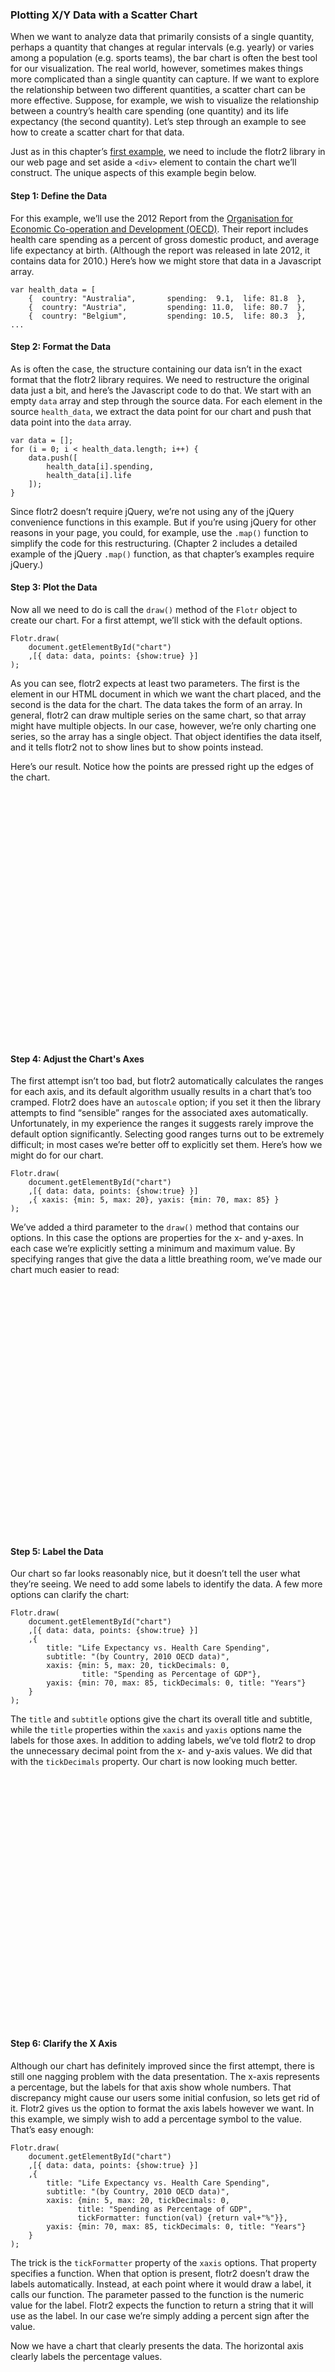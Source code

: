 ### Plotting X/Y Data with a Scatter Chart

When we want to analyze data that primarily consists of a single quantity, perhaps a quantity that changes at regular intervals (e.g. yearly) or varies among a population (e.g. sports teams), the bar chart is often the best tool for our visualization. The real world, however, sometimes makes things more complicated than a single quantity can capture. If we want to explore the relationship between two different quantities, a scatter chart can be more effective. Suppose, for example, we wish to visualize the relationship between a country’s health care spending (one quantity) and its life expectancy (the second quantity). Let’s step through an example to see how to create a scatter chart for that data.

Just as in this chapter’s [first example](#id1), we need to include the flotr2 library in our web page and set aside a `<div>` element to contain the chart we’ll construct. The unique aspects of this example begin below.

#### Step 1: Define the Data

For this example, we’ll use the 2012 Report from the [Organisation for Economic Co-operation and Development (OECD)](http://www.oecd.org/health/healthpoliciesanddata/oecdhealthdata2012.htm). Their report includes health care spending as a percent of gross domestic product, and average life expectancy at birth. (Although the report was released in late 2012, it contains data for 2010.) Here’s how we might store that data in a Javascript array.

```language-javascript
var health_data = [
    {  country: "Australia",       spending:  9.1,  life: 81.8  },
    {  country: "Austria",         spending: 11.0,  life: 80.7  },
    {  country: "Belgium",         spending: 10.5,  life: 80.3  },
...
```

#### Step 2: Format the Data

As is often the case, the structure containing our data isn’t in the exact format that the flotr2 library requires. We need to restructure the original data just a bit, and here’s the Javascript code to do that. We start with an empty `data` array and step through the source data. For each element in the source `health_data`, we extract the data point for our chart and push that data point into the `data` array.

```language-javascript
var data = [];
for (i = 0; i < health_data.length; i++) {
    data.push([
        health_data[i].spending, 
        health_data[i].life
    ]);
}
```

Since flotr2 doesn’t require jQuery, we’re not using any of the jQuery convenience functions in this example. But if you’re using jQuery for other reasons in your page, you could, for example, use the `.map()` function to simplify the code for this restructuring. (Chapter 2 includes a detailed example of the jQuery `.map()` function, as that chapter’s examples require jQuery.)

#### Step 3: Plot the Data

Now all we need to do is call the `draw()` method of the `Flotr` object to create our chart. For a first attempt, we’ll stick with the default options.

```language-javascript
Flotr.draw(
    document.getElementById("chart")
    ,[{ data: data, points: {show:true} }]
);
```

As you can see, flotr2 expects at least two parameters. The first is the element in our HTML document in which we want the chart placed, and the second is the data for the chart. The data takes the form of an array. In general, flotr2 can draw multiple series on the same chart, so that array might have multiple objects. In our case, however, we’re only charting one series, so the array has a single object. That object identifies the data itself, and it tells flotr2 not to show lines but to show points instead.

Here’s our result. Notice how the points are pressed right up the edges of the chart.

<figure id='scatter-chart1' style='width:600px;height:400px;'></figure>

#### Step 4: Adjust the Chart's Axes

The first attempt isn’t too bad, but flotr2 automatically calculates the ranges for each axis, and its default algorithm usually results in a chart that’s too cramped. Flotr2 does have an `autoscale` option; if you set it then the library attempts to find “sensible” ranges for the associated axes automatically. Unfortunately, in my experience the ranges it suggests rarely improve the default option significantly. Selecting good ranges turns out to be extremely difficult; in most cases we’re better off to explicitly set them. Here’s how we might do for our chart.

```language-javascript
Flotr.draw(
    document.getElementById("chart")
    ,[{ data: data, points: {show:true} }]
    ,{ xaxis: {min: 5, max: 20}, yaxis: {min: 70, max: 85} }
);
``` 

We’ve added a third parameter to the `draw()` method that contains our options. In this case the options are properties for the x- and y-axes. In each case we’re explicitly setting a minimum and maximum value. By specifying ranges that give the data a little breathing room, we’ve made our chart much easier to read:

<figure id='scatter-chart2' style='width:600px;height:400px;'></figure>

#### Step 5: Label the Data

Our chart so far looks reasonably nice, but it doesn’t tell the user what they’re seeing. We need to add some labels to identify the data. A few more options can clarify the chart:

```language-javascript
Flotr.draw(
    document.getElementById("chart")
    ,[{ data: data, points: {show:true} }]
    ,{ 
        title: "Life Expectancy vs. Health Care Spending",
        subtitle: "(by Country, 2010 OECD data)",
        xaxis: {min: 5, max: 20, tickDecimals: 0, 
                title: "Spending as Percentage of GDP"}, 
        yaxis: {min: 70, max: 85, tickDecimals: 0, title: "Years"} 
    }
);
```

The `title` and `subtitle` options give the chart its overall title and subtitle, while the `title` properties within the `xaxis` and `yaxis` options name the labels for those axes. In addition to adding labels, we’ve told flotr2 to drop the unnecessary decimal point from the x- and y-axis values. We did that with the `tickDecimals` property. Our chart is now looking much better.

<figure id='scatter-chart3' style='width:600px;height:400px;'></figure>

#### Step 6: Clarify the X Axis

Although our chart has definitely improved since the first attempt, there is still one nagging problem with the data presentation. The x-axis represents a percentage, but the labels for that axis show whole numbers. That discrepancy might cause our users some initial confusion, so lets get rid of it. Flotr2 gives us the option to format the axis labels however we want. In this example, we simply wish to add a percentage symbol to the value. That’s easy enough:

```language-javascript
Flotr.draw(
    document.getElementById("chart")
    ,[{ data: data, points: {show:true} }]
    ,{ 
        title: "Life Expectancy vs. Health Care Spending",
        subtitle: "(by Country, 2010 OECD data)",
        xaxis: {min: 5, max: 20, tickDecimals: 0, 
               title: "Spending as Percentage of GDP", 
               tickFormatter: function(val) {return val+"%"}}, 
        yaxis: {min: 70, max: 85, tickDecimals: 0, title: "Years"} 
    }
);
```

The trick is the `tickFormatter` property of the `xaxis` options. That property specifies a function. When that option is present, flotr2 doesn’t draw the labels automatically. Instead, at each point where it would draw a label, it calls our function. The parameter passed to the function is the numeric value for the label. Flotr2 expects the function to return a string that it will use as the label. In our case we’re simply adding a percent sign after the value.

Now we have a chart that clearly presents the data. The horizontal axis clearly labels the percentage values.

<figure id='scatter-chart4' style='width:600px;height:400px;'></figure>

The scatter plot excels at revealing relationships between two different variables. In this example, we can see how life expectancy relates to health care spending. In aggregate, more spending yields longer life.

#### Step 7: Answering Users' Questions

Now that our chart successfully presents the data, we can start to look more carefully at the visualization from our users’ perspective. We especially want to anticipate any questions that users might have and try to answer those questions directly on the chart. Looking at the chart as it now stands, there are at least three questions that stand out:

1. What countries are shown?
2. Are there any regional differences?
3. What's that data point way over on the right?

One way to answer those questions would be to add mouse overs (or tool tips) to each data point. But we’re not going to use that approach in this example for a couple of reasons. First (and most obviously), interactive visualizations are the subject of chapter 2; this chapter considers only static charts and graphs. Secondly, mouse overs and tool tips are ineffective for users accessing our site on a touch device such as a smartphone or tablet. If we required users to have a mouse to fully understand our visualization, we might be neglecting a significant (and rapidly growing) number of users.

Our approach to this problem will be to divide our data into multiple series so that we can color and label each independently. Here’s the first step in breaking the data into regions:

```language-javascript
var pacific_data = [
    {  country: "Australia",       spending:  9.1,  life: 81.8  },
    {  country: "New Zealand",     spending: 10.1,  life: 81.0  },
];
var europe_data = [
    {  country: "Austria",         spending: 11.0,  life: 80.7  },
    {  country: "Belgium",         spending: 10.5,  life: 80.3  },
    {  country: "Czech Republic",  spending:  7.5,  life: 77.7  },
...

var us_data = [
    {  country: "United States",   spending: 17.6,  life: 78.7  },
];
```

We don’t the United States in the Americas series. That’s because the U.S. is the outlier data point on the far right of the chart. Our users probably want to know the specific country for that point and not just its region. For the other countries, a region alone is probably enough identification. As before, we need to restructure these arrays into flotr2’s format. The code is the same as in step 4; we’re just repeating it for each data set.

```language-javascript
var pacific=[], europe=[], americas=[], mideast=[], asia=[], us=[];
for (i = 0; i < pacific_data.length; i++) {
    pacific.push([ pacific_data[i].spending, pacific_data[i].life ]);
}
for (i = 0; i < europe_data.length; i++) {
    europe.push([ europe_data[i].spending, europe_data[i].life ]);
}
...
```

Once we’ve separated the countries, we can pass their data to flotr2 as distinct series. Here we see why flotr2 expects arrays as its data parameter. Each series is a separate object in the array.

```language-javascript
Flotr.draw(
    document.getElementById("chart")
    ,[
        { data: pacific,  points: {show:true} },
        { data: europe,   points: {show:true} },
        { data: americas, points: {show:true} },
        { data: mideast,  points: {show:true} },
        { data: asia,     points: {show:true} },
        { data: us,       points: {show:true} },
    ]
    ,{ 
        title: "Life Expectancy vs. Health Care Spending",
        subtitle: "(by Country, 2010 OECD data)",
        xaxis: {min: 5, max: 20, tickDecimals: 0, 
                title: "Spending as Percentage of GDP", 
                tickFormatter: function(val) {return val+"%"}}, 
        yaxis: {min: 70, max: 85, tickDecimals: 0, title: "Years"} 
    }
);
```

With the countries in different data series based on regions, flotr2 is able to color the regions distinctly.

<figure id='scatter-chart5' style='width:600px;height:400px;'></figure>

For the final enhancement, we add a legend to the chart identifying the regions. In order to make room for the legend, we can increase the range of the x-axis and position the legend in the northeast quadrant.

```language-javascript
Flotr.draw(
    document.getElementById("chart")
    ,[
        { data: pacific,  label: "Pacific", points: {show:true} },
        { data: europe,   label: "Europe", points: {show:true} },
        { data: americas, label: "Americas", points: {show:true} },
        { data: mideast,  label: "Middle East", points: {show:true} },
        { data: asia,     label: "Asia", points: {show:true} },
        { data: us,       label: "United States", points: {show:true} },
    ]
    ,{ 
        title: "Life Expectancy vs. Health Care Spending",
        subtitle: "(by Country, 2010 OECD data)",
        xaxis: {min: 5, max: 25, tickDecimals: 0, 
               title: "Spending as Percentage of GDP", 
               tickFormatter: function(val) {return val+"%"}}, 
        yaxis: {min: 70, max: 85, tickDecimals: 0, title: "Years"},
        legend: {position: "ne"},
    }
);
```

This addition gives us the final chart of the example:

<style>
#scatter-chart6 .flotr-legend { padding: 5px; background-color: #ececec;}
</style>
<figure id='scatter-chart6' style='width:600px;height:400px;'></figure>

#### Step 8: Work Arounds for Flotr2 "Bugs"

Be sure to refer to the [first example](#id1) in this chapter to see how to work around some “bugs” in the flotr2 library.

<script>
contentLoaded.done(function() {

var health_data = [
    {  country: "Australia",       spending:  9.1,  life: 81.8  },
    {  country: "Austria",         spending: 11.0,  life: 80.7  },
    {  country: "Belgium",         spending: 10.5,  life: 80.3  },
    {  country: "Canada",          spending: 11.4,  life: 80.8  },
    {  country: "Chile",           spending:  8.0,  life: 79.0  },
    {  country: "Czech Republic",  spending:  7.5,  life: 77.7  },
    {  country: "Denmark",         spending: 11.1,  life: 79.3  },
    {  country: "Estonia",         spending:  6.3,  life: 75.6  },
    {  country: "Finland",         spending:  8.9,  life: 80.2  },
    {  country: "France",          spending: 11.6,  life: 81.3  },
    {  country: "Germany",         spending: 11.6,  life: 80.5  },
    {  country: "Greece",          spending: 10.2,  life: 80.6  },
    {  country: "Hungary",         spending:  7.8,  life: 74.3  },
    {  country: "Iceland",         spending:  9.3,  life: 81.5  },
    {  country: "Ireland",         spending:  9.2,  life: 81.0  },
    {  country: "Israel",          spending:  7.5,  life: 81.7  },
    {  country: "Italy",           spending:  9.3,  life: 82.0  },
    {  country: "Japan",           spending:  9.5,  life: 83.0  },
    {  country: "Korea",           spending:  7.1,  life: 80.7  },
    {  country: "Luxembourg",      spending:  7.9,  life: 80.7  },
    {  country: "Mexico",          spending:  6.2,  life: 75.5  },
    {  country: "Netherlands",     spending: 12.0,  life: 80.8  },
    {  country: "New Zealand",     spending: 10.1,  life: 81.0  },
    {  country: "Norway",          spending:  9.4,  life: 81.2  },
    {  country: "Poland",          spending:  7.0,  life: 76.3  },
    {  country: "Portugal",        spending: 10.7,  life: 79.8  },
    {  country: "Slovak Republic", spending:  9.0,  life: 75.2  },
    {  country: "Slovenia",        spending:  9.0,  life: 79.5  },
    {  country: "Spain",           spending:  9.6,  life: 82.2  },
    {  country: "Sweden",          spending:  9.6,  life: 81.5  },
    {  country: "Switzerland",     spending: 11.4,  life: 82.6  },
    {  country: "Turkey",          spending:  6.1,  life: 74.3  },
    {  country: "United Kingdom",  spending:  9.6,  life: 80.6  },
    {  country: "United States",   spending: 17.6,  life: 78.7  },
];
var data = [];
for (i = 0; i < health_data.length; i++) {
    data.push([
        health_data[i].spending, 
        health_data[i].life
    ]);
}
Flotr.draw(
    document.getElementById("scatter-chart1")
    ,[{ data: data, points: {show:true} }]
);
Flotr.draw(
    document.getElementById("scatter-chart2")
    ,[{ data: data, points: {show:true} }]
    ,{ xaxis: {min: 5, max: 20}, yaxis: {min: 70, max: 85} }
);
Flotr.draw(
    document.getElementById("scatter-chart3")
    ,[{ data: data, points: {show:true} }]
    ,{ 
        title: "Life Expectancy vs. Health Care Spending",
        subtitle: "(by Country, 2010 OECD data)",
        xaxis: {min: 5, max: 20, tickDecimals: 0, title: "Spending as Percentage of GDP"}, 
        yaxis: {min: 70, max: 85, tickDecimals: 0, title: "Years"} 
    }
);
Flotr.draw(
    document.getElementById("scatter-chart4")
    ,[{ data: data, points: {show:true} }]
    ,{ 
        title: "Life Expectancy vs. Health Care Spending",
        subtitle: "(by Country, 2010 OECD data)",
        xaxis: {min: 5, max: 20, tickDecimals: 0, title: "Spending as Percentage of GDP", tickFormatter: function(val) {return val+"%"}}, 
        yaxis: {min: 70, max: 85, tickDecimals: 0, title: "Years"} 
    }
);
var pacific_data = [
    {  country: "Australia",       spending:  9.1,  life: 81.8  },
    {  country: "New Zealand",     spending: 10.1,  life: 81.0  },
];
var europe_data = [
    {  country: "Austria",         spending: 11.0,  life: 80.7  },
    {  country: "Belgium",         spending: 10.5,  life: 80.3  },
    {  country: "Czech Republic",  spending:  7.5,  life: 77.7  },
    {  country: "Denmark",         spending: 11.1,  life: 79.3  },
    {  country: "Estonia",         spending:  6.3,  life: 75.6  },
    {  country: "Finland",         spending:  8.9,  life: 80.2  },
    {  country: "France",          spending: 11.6,  life: 81.3  },
    {  country: "Germany",         spending: 11.6,  life: 80.5  },
    {  country: "Greece",          spending: 10.2,  life: 80.6  },
    {  country: "Hungary",         spending:  7.8,  life: 74.3  },
    {  country: "Iceland",         spending:  9.3,  life: 81.5  },
    {  country: "Ireland",         spending:  9.2,  life: 81.0  },
    {  country: "Italy",           spending:  9.3,  life: 82.0  },
    {  country: "Luxembourg",      spending:  7.9,  life: 80.7  },
    {  country: "Netherlands",     spending: 12.0,  life: 80.8  },
    {  country: "Norway",          spending:  9.4,  life: 81.2  },
    {  country: "Poland",          spending:  7.0,  life: 76.3  },
    {  country: "Portugal",        spending: 10.7,  life: 79.8  },
    {  country: "Slovak Republic", spending:  9.0,  life: 75.2  },
    {  country: "Slovenia",        spending:  9.0,  life: 79.5  },
    {  country: "Spain",           spending:  9.6,  life: 82.2  },
    {  country: "Sweden",          spending:  9.6,  life: 81.5  },
    {  country: "Switzerland",     spending: 11.4,  life: 82.6  },
    {  country: "Turkey",          spending:  6.1,  life: 74.3  },
    {  country: "United Kingdom",  spending:  9.6,  life: 80.6  },
];
var americas_data = [
    {  country: "Canada",          spending: 11.4,  life: 80.8  },
    {  country: "Chile",           spending:  8.0,  life: 79.0  },
    {  country: "Mexico",          spending:  6.2,  life: 75.5  },
    {  country: "United States",   spending: 17.6,  life: 78.7  },
];
var mideast_data = [
    {  country: "Israel",          spending:  7.5,  life: 81.7  },
];
var asia_data = [
    {  country: "Japan",           spending:  9.5,  life: 83.0  },
    {  country: "Korea",           spending:  7.1,  life: 80.7  },
];
var us_data = [
    {  country: "United States",   spending: 17.6,  life: 78.7  },
];
var pacific=[], europe=[], americas=[], mideast=[], asia=[], us=[];
for (i = 0; i < pacific_data.length; i++) {
    pacific.push([ pacific_data[i].spending, pacific_data[i].life ]);
}
for (i = 0; i < europe_data.length; i++) {
    europe.push([ europe_data[i].spending, europe_data[i].life ]);
}
for (i = 0; i < americas_data.length; i++) {
    americas.push([ americas_data[i].spending, americas_data[i].life ]);
}
for (i = 0; i < mideast_data.length; i++) {
    mideast.push([ mideast_data[i].spending, mideast_data[i].life ]);
}
for (i = 0; i < asia_data.length; i++) {
    asia.push([ asia_data[i].spending, asia_data[i].life ]);
}
for (i = 0; i < us_data.length; i++) {
    us.push([ us_data[i].spending, us_data[i].life ]);
}
Flotr.draw(
    document.getElementById("scatter-chart5")
    ,[
        { data: pacific,  points: {show:true} },
        { data: europe,   points: {show:true} },
        { data: americas, points: {show:true} },
        { data: mideast,  points: {show:true} },
        { data: asia,     points: {show:true} },
        { data: us,       points: {show:true} },
    ]
    ,{ 
        title: "Life Expectancy vs. Health Care Spending",
        subtitle: "(by Country, 2010 OECD data)",
        xaxis: {min: 5, max: 20, tickDecimals: 0, title: "Spending as Percentage of GDP", tickFormatter: function(val) {return val+"%"}}, 
        yaxis: {min: 70, max: 85, tickDecimals: 0, title: "Years"} 
    }
);
Flotr.draw(
    document.getElementById("scatter-chart6")
    ,[
        { data: europe,   label: "Europe", points: {show:true, shadowSize: 0, fillColor: null, radius: 5,}, color: "#fca44e", },
        { data: pacific,  label: "Pacific", points: {show:true, shadowSize: 0, fillColor: null, radius: 5,}, color: "#ffe248", },
        { data: americas, label: "Americas", points: {show:true, shadowSize: 0, fillColor: null, radius: 5,}, color: "#b2c749", },
        { data: mideast,  label: "Middle East", points: {show:true, shadowSize: 0, fillColor: null, radius: 5,}, color: "#4e3960", },
        { data: asia,     label: "Asia", points: {show:true, shadowSize: 0, fillColor: null, radius: 5,}, color: "#885586", },
        { data: us,       label: "United States", points: {show:true, shadowSize: 0, fillColor: null, radius: 5,}, color: "#e4002e", },
    ]
    ,{ 
        title: "Life Expectancy vs. Health Care Spending (by Country, 2010 OECD data)",
        xaxis: {min: 5, max: 25, tickDecimals: 0, title: "Spending as Percentage of GDP", tickFormatter: function(val) {return val+"%"}}, 
        yaxis: {min: 70, max: 85, tickDecimals: 0, title: "Years"},
        legend: {position: "ne", backgroundOpacity: 0, },
    }
);


$(".flotr-dummy-div").parent().hide()

});
</script>

